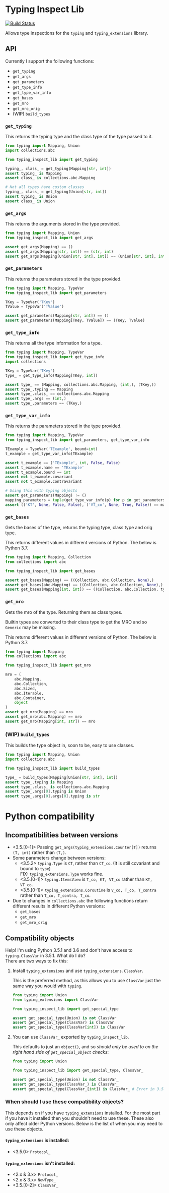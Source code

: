 # Typing Inspect Lib

[![Build Status](https://travis-ci.org/Peilonrayz/typing_inspect_lib.svg?branch=master)](https://travis-ci.org/Peilonrayz/typing_inspect_lib)

Allows type inspections for the `typing` and `typing_extensions` library.

## API

Currently I support the following functions:

- `get_typing`
- `get_args`
- `get_parameters`
- `get_type_info`
- `get_type_var_info`
- `get_bases`
- `get_mro`
- `get_mro_orig`
- (WIP) `build_types`

### `get_typing`

This returns the typing type and the class type of the type passed to it.

```python
from typing import Mapping, Union
import collections.abc

from typing_inspect_lib import get_typing

typing_, class_ = get_typing(Mapping[str, int])
assert typing_ is Mapping
assert class_ is collections.abc.Mapping

# Not all types have custom classes
typing_, class_ = get_typing(Union[str, int])
assert typing_ is Union
assert class_ is Union
```

### `get_args`

This returns the arguments stored in the type provided.

```python
from typing import Mapping, Union
from typing_inspect_lib import get_args

assert get_args(Mapping) == ()
assert get_args(Mapping[str, int]) == (str, int)
assert get_args(Mapping[Union[str, int], int]) == (Union[str, int], int)
```

### `get_parameters`

This returns the parameters stored in the type provided.

```python
from typing import Mapping, TypeVar
from typing_inspect_lib import get_parameters

TKey = TypeVar('TKey')
TValue = TypeVar('TValue')

assert get_parameters(Mapping[str, int]) == ()
assert get_parameters(Mapping[TKey, TValue]) == (TKey, TValue)
```

### `get_type_info`

This returns all the type information for a type.

```python
from typing import Mapping, TypeVar
from typing_inspect_lib import get_type_info
import collections

TKey = TypeVar('TKey')
type_ = get_type_info(Mapping[TKey, int])

assert type_ == (Mapping, collections.abc.Mapping, (int,), (TKey,))
assert type_.typing == Mapping
assert type_.class_ == collections.abc.Mapping
assert type_.args == (int,)
assert type_.parameters == (TKey,)
```

### `get_type_var_info`

This returns the parameters stored in the type provided.

```python
from typing import Mapping, TypeVar
from typing_inspect_lib import get_parameters, get_type_var_info

TExample = TypeVar('TExample', bound=int)
t_example = get_type_var_info(TExample)

assert t_example == ('TExample', int, False, False)
assert t_example.name == 'TExample'
assert t_example.bound == int
assert not t_example.covariant
assert not t_example.contravariant

# Using this with typing objects
assert get_parameters(Mapping) != ()
mapping_parameters = tuple(get_type_var_info(p) for p in get_parameters(Mapping))
assert (('KT', None, False, False), ('VT_co', None, True, False)) == mapping_parameters
```

### `get_bases`

Gets the bases of the type, returns the typing type, class type and orig type.

This returns different values in different versions of Python. The below is Python 3.7.

```python
from typing import Mapping, Collection
from collections import abc

from typing_inspect_lib import get_bases

assert get_bases(Mapping) == ((Collection, abc.Collection, None),)
assert get_bases(abc.Mapping) == ((Collection, abc.Collection, None),)
assert get_bases(Mapping[int, int]) == ((Collection, abc.Collection, typing.Collection[int]),)
```

### `get_mro`

Gets the mro of the type. Returning them as class types.

Builtin types are converted to their class type to get the MRO and so `Generic` may be missing.

This returns different values in different versions of Python. The below is Python 3.7.

```python
from typing import Mapping
from collections import abc

from typing_inspect_lib import get_mro

mro = (
    abc.Mapping,
    abc.Collection,
    abc.Sized,
    abc.Iterable,
    abc.Container,
    object
)
assert get_mro(Mapping) == mro
assert get_mro(abc.Mapping) == mro
assert get_mro(Mapping[int, str]) == mro
```

### (WIP) `build_types`

This builds the type object in, soon to be, easy to use classes.

```python
from typing import Mapping, Union
import collections.abc

from typing_inspect_lib import build_types

type_ = build_types(Mapping[Union[str, int], int])
assert type_.typing is Mapping
assert type_.class_ is collections.abc.Mapping
assert type_.args[0].typing is Union
assert type_.args[0].args[0].typing is str
```

# Python compatibility

## Incompatibilities between versions

- <3.5.[0-1]> Passing `get_args(typing_extensions.Counter[T])` returns `(T, int)` rather than `(T,)`.
- Some parameters change between versions:
    - <3.5.2> `typing.Type` is `CT`, rather than `CT_co`. (It is still covariant and bound to `type`)  
       FIX: `typing_extensions.Type` works fine.
    - <3.5.[0-1]> `typing.ItemsView` is `T_co, KT, VT_co` rather than `KT, VT_co`.
    - <3.5.[0-1]> `typing_extensions.Coroutine` is `V_co, T_co, T_contra` rather than `T_co, T_contra, T_co`.
- Due to changes in `collections.abc` the following functions return different results in different Python versions:
    - `get_bases`
    - `get_mro`
    - `get_mro_orig`

## Compatibility objects

Help! I'm using Python 3.5.1 and 3.6 and don't have access to `typing.ClassVar` in 3.5.1. What do I do?  
There are two ways to fix this:

1. Install `typing_extensions` and use `typing_extensions.ClassVar`.

    This is the preferred method, as this allows you to use `ClassVar` just the same way you would with `typing`.

    ```python
    from typing import Union
    from typing_extensions import ClassVar
    
    from typing_inspect_lib import get_special_type
    
    assert get_special_type(Union) is not ClassVar
    assert get_special_type(ClassVar) is ClassVar
    assert get_special_type(ClassVar[int]) is ClassVar
    ```
        
2. You can use `ClassVar_` exported by `typing_inspect_lib`.

    This defaults to just an `object()`, and so _should only be used to on the right hand side of `get_special_object` checks_:
    
    ```python
    from typing import Union
    
    from typing_inspect_lib import get_special_type, ClassVar_
    
    assert get_special_type(Union) is not ClassVar_
    assert get_special_type(ClassVar_) is ClassVar_
    assert get_special_type(ClassVar_[int]) is ClassVar_ # Error in 3.5.1
    ```

### When should I use these compatibility objects?

This depends on if you have `typing_extensions` installed. For the most part if you have it installed then you shouldn't need to use these. These also only affect older Python versions. Below is the list of when you may need to use these objects.


#### `typing_extensions` is installed:

 - <3.5.0> `Protocol_`

#### `typing_extensions` isn't installed:

 - <2.x & 3.x> `Protocol_`
 - <2.x & 3.x> `NewType_`
 - <3.5.[0-2]> `ClassVar_`
